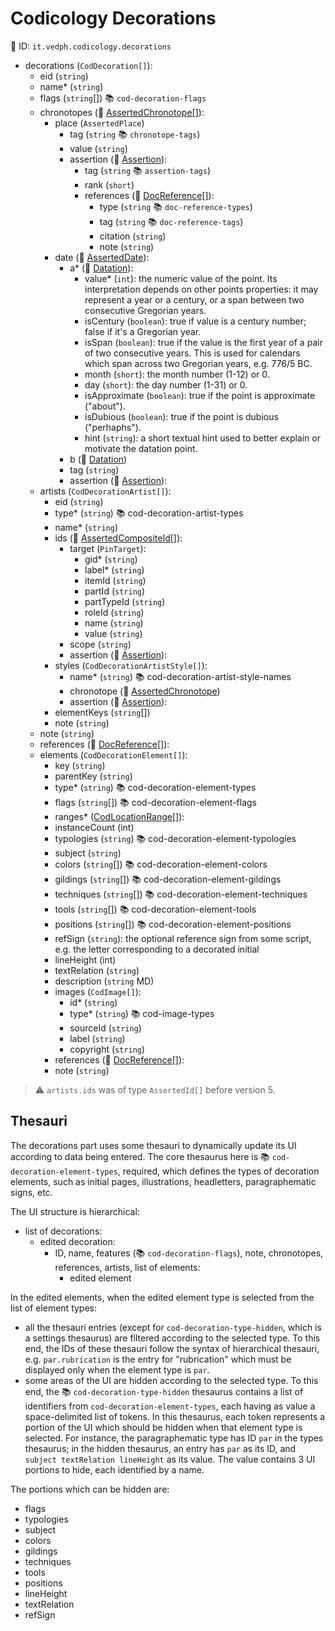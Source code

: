 # Codicology Decorations

🔑 ID: `it.vedph.codicology.decorations`

- decorations (`CodDecoration[]`):
  - eid (`string`)
  - name\* (`string`)
  - flags (`string`[]) 📚 `cod-decoration-flags`
  - chronotopes (🧱 [AssertedChronotope[]](https://github.com/vedph/cadmus-bricks/blob/master/docs/asserted-chronotope.md)):
    - place (`AssertedPlace`)
      - tag (`string` 📚 `chronotope-tags`)
      - value (`string`)
      - assertion (🧱 [Assertion](https://github.com/vedph/cadmus-bricks/blob/master/docs/assertion.md)):
        - tag (`string` 📚 `assertion-tags`)
        - rank (`short`)
        - references (🧱 [DocReference[]](https://github.com/vedph/cadmus-bricks/blob/master/docs/doc-reference.md)):
          - type (`string` 📚 `doc-reference-types`)
          - tag (`string` 📚 `doc-reference-tags`)
          - citation (`string`)
          - note (`string`)
    - date (🧱 [AssertedDate](https://github.com/vedph/cadmus-bricks/blob/master/docs/asserted-date.md)):
      - a* (🧱 [Datation](https://github.com/vedph/cadmus-bricks/blob/master/docs/datation.md)):
        - value* (`int`): the numeric value of the point. Its interpretation depends on other points properties: it may represent a year or a century, or a span between two consecutive Gregorian years.
        - isCentury (`boolean`): true if value is a century number; false if it's a Gregorian year.
        - isSpan (`boolean`): true if the value is the first year of a pair of two consecutive years. This is used for calendars which span across two Gregorian years, e.g. 776/5 BC.
        - month (`short`): the month number (1-12) or 0.
        - day (`short`): the day number (1-31) or 0.
        - isApproximate (`boolean`): true if the point is approximate ("about").
        - isDubious (`boolean`): true if the point is dubious ("perhaphs").
        - hint (`string`): a short textual hint used to better explain or motivate the datation point.
      - b (🧱 [Datation](https://github.com/vedph/cadmus-bricks/blob/master/docs/datation.md))
      - tag (`string`)
      - assertion (🧱 [Assertion](https://github.com/vedph/cadmus-bricks/blob/master/docs/assertion.md)):
  - artists (`CodDecorationArtist[]`):
    - eid (`string`)
    - type\* (`string`) 📚 cod-decoration-artist-types
    - name\* (`string`)
    - ids (🧱 [AssertedCompositeId[]](https://github.com/vedph/cadmus-bricks/blob/master/docs/asserted-composite-id.md)):
      - target (`PinTarget`):
        - gid\* (`string`)
        - label\* (`string`)
        - itemId (`string`)
        - partId (`string`)
        - partTypeId (`string`)
        - roleId (`string`)
        - name (`string`)
        - value (`string`)
      - scope (`string`)
      - assertion (🧱 [Assertion](https://github.com/vedph/cadmus-bricks/blob/master/docs/assertion.md)):
    - styles (`CodDecorationArtistStyle[]`):
      - name\* (`string`) 📚 cod-decoration-artist-style-names
      - chronotope (🧱 [AssertedChronotope](https://github.com/vedph/cadmus-bricks/blob/master/docs/asserted-chronotope.md))
      - assertion (🧱 [Assertion](https://github.com/vedph/cadmus-bricks/blob/master/docs/assertion.md)):
    - elementKeys (`string`[])
    - note (`string`)
  - note (`string`)
  - references (🧱 [DocReference[]](https://github.com/vedph/cadmus-bricks/blob/master/docs/doc-reference.md)):
  - elements (`CodDecorationElement[]`):
    - key (`string`)
    - parentKey (`string`)
    - type\* (`string`) 📚 cod-decoration-element-types
    - flags (`string`[]) 📚 cod-decoration-element-flags
    - ranges\* ([CodLocationRange[]](cod-location-range.md)):
    - instanceCount (int)
    - typologies (`string`) 📚 cod-decoration-element-typologies
    - subject (`string`)
    - colors (`string`[]) 📚 cod-decoration-element-colors
    - gildings (`string`[]) 📚 cod-decoration-element-gildings
    - techniques (`string`[]) 📚 cod-decoration-element-techniques
    - tools (`string`[]) 📚 cod-decoration-element-tools
    - positions (`string`[]) 📚 cod-decoration-element-positions
    - refSign (`string`): the optional reference sign from some script, e.g. the letter corresponding to a decorated initial
    - lineHeight (int)
    - textRelation (`string`)
    - description (`string` MD)
    - images (`CodImage[]`):
      - id\* (`string`)
      - type\* (`string`) 📚 cod-image-types
      - sourceId (`string`)
      - label (`string`)
      - copyright (`string`)
    - references (🧱 [DocReference[]](https://github.com/vedph/cadmus-bricks/blob/master/docs/doc-reference.md)):
    - note (`string`)

> ⚠️ `artists.ids` was of type `AssertedId[]` before version 5.

## Thesauri

The decorations part uses some thesauri to dynamically update its UI according to data being entered. The core thesaurus here is 📚 `cod-decoration-element-types`, required, which defines the types of decoration elements, such as initial pages, illustrations, headletters, paragraphematic signs, etc.

The UI structure is hierarchical:

- list of decorations:
  - edited decoration:
    - ID, name, features (📚 `cod-decoration-flags`), note, chronotopes, references, artists, list of elements:
      - edited element

In the edited elements, when the edited element type is selected from the list of element types:

- all the thesauri entries (except for `cod-decoration-type-hidden`, which is a settings thesaurus) are filtered according to the selected type. To this end, the IDs of these thesauri follow the syntax of hierarchical thesauri, e.g. `par.rubrication` is the entry for "rubrication" which must be displayed only when the element type is `par`.
- some areas of the UI are hidden according to the selected type. To this end, the 📚 `cod-decoration-type-hidden` thesaurus contains a list of identifiers from `cod-decoration-element-types`, each having as value a space-delimited list of tokens. In this thesaurus, each token represents a portion of the UI which should be hidden when that element type is selected. For instance, the paragraphematic type has ID `par` in the types thesaurus; in the hidden thesaurus, an entry has `par` as its ID, and `subject textRelation lineHeight` as its value. The value contains 3 UI portions to hide, each identified by a name.

The portions which can be hidden are:

- flags
- typologies
- subject
- colors
- gildings
- techniques
- tools
- positions
- lineHeight
- textRelation
- refSign
